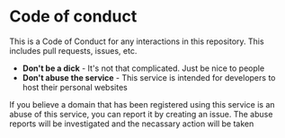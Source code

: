 # Code of conduct
This is a Code of Conduct for any interactions in this repository. This includes pull requests, issues, etc.

* **Don't be a dick** - It's not that complicated. Just be nice to people
* **Don't abuse the service** - This service is intended for developers to host their personal websites

If you believe a domain that has been registered using this service is an abuse of this service, you can report it by creating an issue.
The abuse reports will be investigated and the necassary action will be taken
